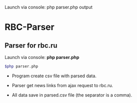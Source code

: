 Launch via console: php parser.php
 output
 
 # RBC-Parser
 ## Parser for rbc.ru
 Launch via console: **php  parser.php**

 ```php
 $php parser.php 
 ```
 
 - Program create csv file with parsed data.
 
 + Parser get news links from ajax request to rbc.ru.
 
 - All data save in parsed.csv file (the separator is a comma).
